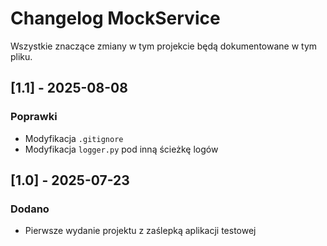 # Changelog MockService

Wszystkie znaczące zmiany w tym projekcie będą dokumentowane w tym pliku.

## [1.1] - 2025-08-08
### Poprawki
- Modyfikacja `.gitignore`
- Modyfikacja `logger.py` pod inną ścieżkę logów

## [1.0] - 2025-07-23
### Dodano
- Pierwsze wydanie projektu z zaślepką aplikacji testowej